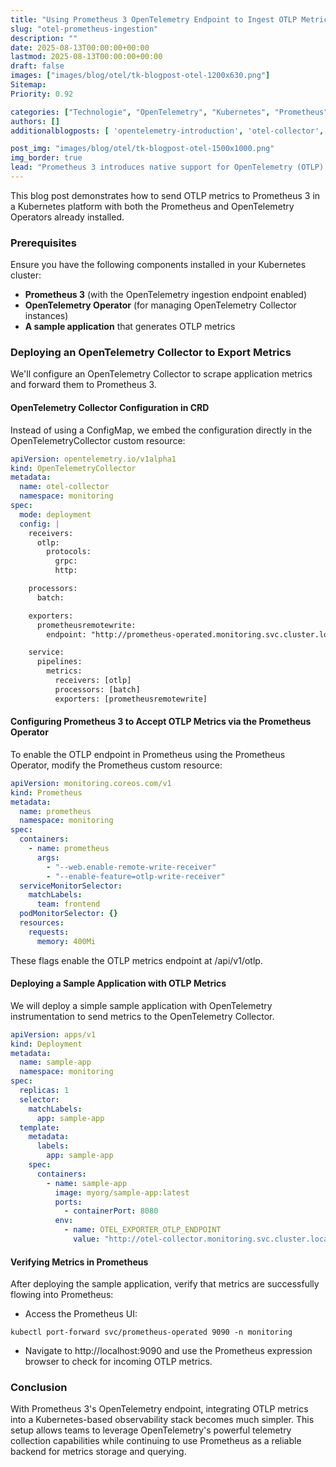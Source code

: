 ```yaml
---
title: "Using Prometheus 3 OpenTelemetry Endpoint to Ingest OTLP Metrics in Kubernetes"
slug: "otel-prometheus-ingestion"
description: ""
date: 2025-08-13T00:00:00+00:00
lastmod: 2025-08-13T00:00:00+00:00
draft: false
images: ["images/blog/otel/tk-blogpost-otel-1200x630.png"]
Sitemap:
Priority: 0.92

categories: ["Technologie", "OpenTelemetry", "Kubernetes", "Prometheus"]
authors: []
additionalblogposts: [ 'opentelemetry-introduction', 'otel-collector', 'otel-autoinstrumentation']

post_img: "images/blog/otel/tk-blogpost-otel-1500x1000.png"
img_border: true
lead: "Prometheus 3 introduces native support for OpenTelemetry (OTLP) metrics ingestion, allowing seamless integration between Prometheus and the OpenTelemetry ecosystem."
---
```


This blog post demonstrates how to send OTLP metrics to Prometheus 3 in a Kubernetes platform with both the Prometheus and OpenTelemetry Operators already installed.

### Prerequisites

Ensure you have the following components installed in your Kubernetes cluster:

* **Prometheus 3** (with the OpenTelemetry ingestion endpoint enabled)
* **OpenTelemetry Operator** (for managing OpenTelemetry Collector instances)
* **A sample application** that generates OTLP metrics

### Deploying an OpenTelemetry Collector to Export Metrics

We'll configure an OpenTelemetry Collector to scrape application metrics and forward them to Prometheus 3.

#### OpenTelemetry Collector Configuration in CRD

Instead of using a ConfigMap, we embed the configuration directly in the OpenTelemetryCollector custom resource:

```yaml
apiVersion: opentelemetry.io/v1alpha1
kind: OpenTelemetryCollector
metadata:
  name: otel-collector
  namespace: monitoring
spec:
  mode: deployment
  config: |
    receivers:
      otlp:
        protocols:
          grpc:
          http:

    processors:
      batch:

    exporters:
      prometheusremotewrite:
        endpoint: "http://prometheus-operated.monitoring.svc.cluster.local:9090/api/v1/otlp"

    service:
      pipelines:
        metrics:
          receivers: [otlp]
          processors: [batch]
          exporters: [prometheusremotewrite]
```

#### Configuring Prometheus 3 to Accept OTLP Metrics via the Prometheus Operator

To enable the OTLP endpoint in Prometheus using the Prometheus Operator, modify the Prometheus custom resource:

```yaml
apiVersion: monitoring.coreos.com/v1
kind: Prometheus
metadata:
  name: prometheus
  namespace: monitoring
spec:
  containers:
    - name: prometheus
      args:
        - "--web.enable-remote-write-receiver"
        - "--enable-feature=otlp-write-receiver"
  serviceMonitorSelector:
    matchLabels:
      team: frontend
  podMonitorSelector: {}
  resources:
    requests:
      memory: 400Mi
```

These flags enable the OTLP metrics endpoint at /api/v1/otlp.

#### Deploying a Sample Application with OTLP Metrics

We will deploy a simple sample application with OpenTelemetry instrumentation to send metrics to the OpenTelemetry Collector.

```yaml
apiVersion: apps/v1
kind: Deployment
metadata:
  name: sample-app
  namespace: monitoring
spec:
  replicas: 1
  selector:
    matchLabels:
      app: sample-app
  template:
    metadata:
      labels:
        app: sample-app
    spec:
      containers:
        - name: sample-app
          image: myorg/sample-app:latest
          ports:
            - containerPort: 8080
          env:
            - name: OTEL_EXPORTER_OTLP_ENDPOINT
              value: "http://otel-collector.monitoring.svc.cluster.local:4317"
```

#### Verifying Metrics in Prometheus

After deploying the sample application, verify that metrics are successfully flowing into Prometheus:

* Access the Prometheus UI:

```shell
kubectl port-forward svc/prometheus-operated 9090 -n monitoring
```

* Navigate to http://localhost:9090 and use the Prometheus expression browser to check for incoming OTLP metrics.

### Conclusion

With Prometheus 3's OpenTelemetry endpoint, integrating OTLP metrics into a Kubernetes-based observability stack becomes much simpler. This setup allows teams to leverage OpenTelemetry's powerful telemetry collection capabilities while continuing to use Prometheus as a reliable backend for metrics storage and querying.
